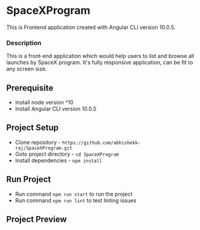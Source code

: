 # SpaceXProgram

This is Frontend application created with Angular CLI version 10.0.5.

### Description

This is a front-end application which would help users to list and browse all launches by SpaceX program. It's fully responsive application, can be fit to any screen size.


## Prerequisite

* Install node version ^10
* Install Angular CLI version 10.0.5


## Project Setup

* Clone repository - `https://github.com/abhishekk-raj/SpaceXProgram.git`
* Goto project directory - `cd SpaceXProgram`
* Install dependencies - `npm install`


## Run Project

* Run command `npm run start` to run the project
* Run command `npm run lint` to test linting issues


## Project Preview
